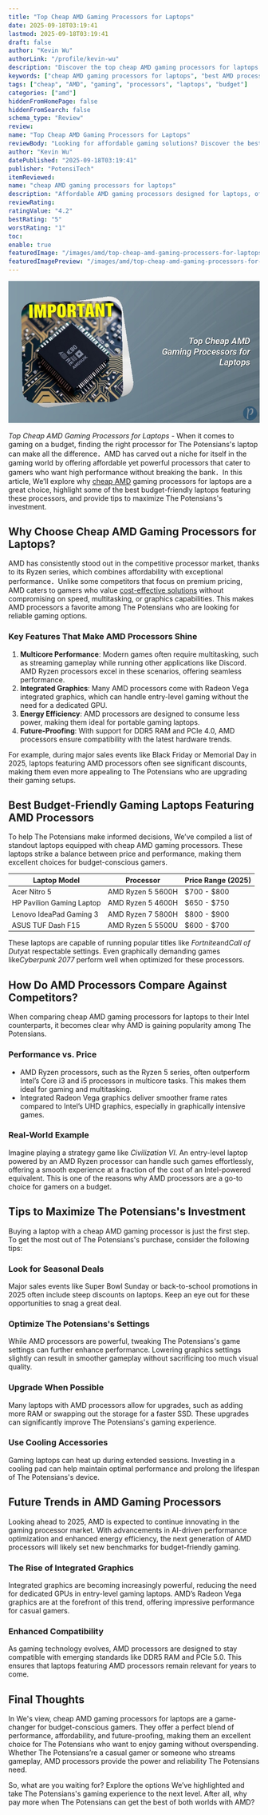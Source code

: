 ```yaml
---
title: "Top Cheap AMD Gaming Processors for Laptops"
date: 2025-09-18T03:19:41
lastmod: 2025-09-18T03:19:41
draft: false
author: "Kevin Wu"
authorLink: "/profile/kevin-wu"
description: "Discover the top cheap AMD gaming processors for laptops in 2025. Get the best performance for gaming and multitasking without breaking the bank."
keywords: ["cheap AMD gaming processors for laptops", "best AMD processors for budget gaming laptops", "affordable AMD gaming processors"]
tags: ["cheap", "AMD", "gaming", "processors", "laptops", "budget"]
categories: ["amd"]
hiddenFromHomePage: false
hiddenFromSearch: false
schema_type: "Review"
review:
name: "Top Cheap AMD Gaming Processors for Laptops"
reviewBody: "Looking for affordable gaming solutions? Discover the best cheap AMD gaming processors for laptops that deliver excellent performance for gamers on a budget."
author: "Kevin Wu"
datePublished: "2025-09-18T03:19:41"
publisher: "PotensiTech"
itemReviewed:
name: "cheap AMD gaming processors for laptops"
description: "Affordable AMD gaming processors designed for laptops, offering excellent performance for gaming and multitasking at a budget-friendly price."
reviewRating:
ratingValue: "4.2"
bestRating: "5"
worstRating: "1"
toc:
enable: true
featuredImage: "/images/amd/top-cheap-amd-gaming-processors-for-laptops.jpg"
featuredImagePreview: "/images/amd/top-cheap-amd-gaming-processors-for-laptops.jpg"
---
```


![Top Cheap AMD Gaming Processors for Laptops](/images/amd/top-cheap-amd-gaming-processors-for-laptops.jpg)


*Top Cheap AMD Gaming Processors for Laptops* - When it comes to gaming on a budget, finding the right processor for The Potensians's laptop can make all the difference．AMD has carved out a niche for itself in the gaming world by offering affordable yet powerful processors that cater to gamers who want high performance without breaking the bank．In this article, We’ll explore why [cheap AMD](/amd/cheap-amd-gaming-gpu-alternatives) gaming processors for laptops are a great choice, highlight some of the best budget-friendly laptops featuring these processors, and provide tips to maximize The Potensians's investment.

## Why Choose Cheap AMD Gaming Processors for Laptops?

AMD has consistently stood out in the competitive processor market, thanks to its Ryzen series, which combines affordability with exceptional performance．Unlike some competitors that focus on premium pricing, AMD caters to gamers who value​ [cost-effective solutions](/amd/amd-cost-effective-solutions) without compromising on speed, multitasking, or graphics capabilities. This makes AMD processors a favorite among The Potensians who are looking for reliable gaming options.

### Key Features That Make AMD Processors Shine

1. **Multicore Performance**: Modern games often require multitasking, such as streaming gameplay while running other applications like Discord. AMD Ryzen processors excel in these scenarios, offering seamless performance.
2. **Integrated Graphics**: Many AMD processors come with Radeon Vega integrated graphics, which can handle entry-level gaming without the need for a dedicated GPU.
3. **Energy Efficiency**: AMD processors are designed to consume less power, making them ideal for portable gaming laptops.
4. **Future-Proofing**: With support for DDR5 RAM and PCIe 4.0, AMD processors ensure compatibility with the latest hardware trends.

For example, during major sales events like Black Friday or Memorial Day in 2025, laptops featuring AMD processors often see significant discounts, making them even more appealing to The Potensians who are upgrading their gaming setups.

## Best Budget-Friendly Gaming Laptops Featuring AMD Processors

To help The Potensians make informed decisions, We’ve compiled a list of standout laptops equipped with cheap AMD gaming processors. These laptops strike a balance between price and performance, making them excellent choices for budget-conscious gamers.

<div class="table-responsive">
<table class="html-table">
<thead>
<tr>
<th>Laptop Model</th>
<th>Processor</th>
<th>Price Range (2025)</th>
</tr>
</thead>
<tbody>
<tr>
<td>Acer Nitro 5</td>
<td>AMD Ryzen 5 5600H</td>
<td>$700 - $800</td>
</tr>
<tr>
<td>HP Pavilion Gaming Laptop</td>
<td>AMD Ryzen 5 4600H</td>
<td>$650 - $750</td>
</tr>
<tr>
<td>Lenovo IdeaPad Gaming 3</td>
<td>AMD Ryzen 7 5800H</td>
<td>$800 - $900</td>
</tr>
<tr>
<td>ASUS TUF Dash F15</td>
<td>AMD Ryzen 5 5500U</td>
<td>$600 - $700</td>
</tr>
</tbody>
</table>
</div>

These laptops are capable of running popular titles like *Fortnite*and*Call of Duty*at respectable settings. Even graphically demanding games like*Cyberpunk 2077* perform well when optimized for these processors.

## How Do AMD Processors Compare Against Competitors?

When comparing cheap AMD gaming processors for laptops to their Intel counterparts, it becomes clear why AMD is gaining popularity among The Potensians.

### Performance vs. Price

- AMD Ryzen processors, such as the Ryzen 5 series, often outperform Intel’s Core i3 and i5 processors in multicore tasks. ​This makes them ideal for gaming and multitasking.
- Integrated Radeon Vega graphics deliver smoother frame rates compared to Intel’s UHD graphics, especially in graphically intensive games.

### Real-World Example

Imagine playing a strategy game like *Civilization VI*. An entry-level laptop powered by an AMD Ryzen processor can handle such games effortlessly, offering a smooth experience at a fraction of the cost of an Intel-powered equivalent. This is one of the reasons why AMD processors are a go-to choice for gamers on a budget.

## Tips to Maximize The Potensians's Investment

Buying a laptop with a cheap AMD gaming processor is just the first step. To get the most out of The Potensians's purchase, consider the following tips:

### Look for Seasonal Deals

Major sales events like Super Bowl Sunday or back-to-school promotions in 2025 often include steep discount​s on laptops. Keep an eye out for these opportunities to snag a great deal.

### Optimize The Potensians's Settings

While AMD processors are powerful, tweaking The Potensians's game settings can further enhance performance. Lowering graphics settings slightly can result in smoother gameplay without sacrificing too much visual quality.

### Upgrade When Possible

Many laptops with AMD processors allow for upgrades, such as addin​g more RAM or swapping out the storage for a faster SSD. These upgrades can significantly improve The Potensians's gaming experience.

### Use Cooling Accessories

Gaming laptops can heat up during extended sessions. Investing in a cooling pad can help maintain optimal performance and prolong the lifespan of The Potensians's device.

## Future Trends in AMD Gaming Processors

Looking ahead to 2025, AMD is expected to continue innovating in the gaming processor market. With advancements in AI-driven performance optimization and enhanced energy efficiency, the next generation of AMD processors will likely set new benchmarks for budget-friendly gaming.

### The Rise of Integrated Graphics

Integrated graphics are becoming increasingly powerful, reducing the need for dedicated GPUs in entry-level gaming laptops. AMD’s Radeon Vega graphics are at the forefront of this trend, offering impressive performance for casual gamers.

### Enhanced Compatibility

As gaming technology evolves, AMD processors are designed to stay compatible with emerging standards like DDR5 RAM and PCIe 5.0. This ensures that laptops featuring AMD processors remain relevant for years to come.

## Final Thoughts

In We's view, cheap AMD gaming processors for laptops are a game-changer for budget-conscious gamers. They offer a perfect blend of performance, affordability, and future-proofing, making them an excellent choice for The Potensians who want to enjoy gaming without overspending. Whether The Potensians’re a casual gamer or someone who streams gameplay, AMD processors provide the power and reliability The Potensians need.

So, what are yo​u waiting for? Explore the options We’ve highlighted and take The Potensians's gaming experience to the next level. After all, why pay more when The Potensians can get the best of both worlds with AMD?
